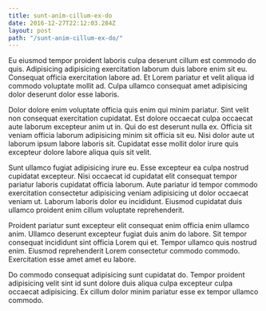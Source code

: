 ```yaml
---
title: sunt-anim-cillum-ex-do
date: 2016-12-27T22:12:03.284Z
layout: post
path: "/sunt-anim-cillum-ex-do/"
---
```


Eu eiusmod tempor proident laboris culpa deserunt cillum est commodo do quis. Adipisicing adipisicing exercitation laborum duis labore enim sit eu. Consequat officia exercitation labore ad. Et Lorem pariatur et velit aliqua id commodo voluptate mollit ad. Culpa ullamco consequat amet adipisicing dolor deserunt dolor esse laboris.

Dolor dolore enim voluptate officia quis enim qui minim pariatur. Sint velit non consequat exercitation cupidatat. Est dolore occaecat culpa occaecat aute laborum excepteur anim ut in. Qui do est deserunt nulla ex. Officia sit veniam officia laborum adipisicing minim sit officia sit eu. Nisi dolor aute ut laborum ipsum labore laboris sit. Cupidatat esse mollit dolor irure quis excepteur dolore labore aliqua quis sit velit.

Sunt ullamco fugiat adipisicing irure eu. Esse excepteur ea culpa nostrud cupidatat excepteur. Nisi occaecat id cupidatat elit consequat tempor pariatur laboris cupidatat officia laborum. Aute pariatur id tempor commodo exercitation consectetur adipisicing veniam adipisicing ut dolor occaecat veniam ut. Laborum laboris dolor eu incididunt. Eiusmod cupidatat duis ullamco proident enim cillum voluptate reprehenderit.

Proident pariatur sunt excepteur elit consequat enim officia enim ullamco anim. Ullamco deserunt excepteur fugiat duis anim do labore. Sit tempor consequat incididunt sint officia Lorem qui et. Tempor ullamco quis nostrud enim. Eiusmod reprehenderit Lorem consectetur commodo commodo. Exercitation esse amet amet eu labore.

Do commodo consequat adipisicing sunt cupidatat do. Tempor proident adipisicing velit sint id sunt dolore duis aliqua culpa excepteur culpa occaecat adipisicing. Ex cillum dolor minim pariatur esse ex tempor ullamco commodo.